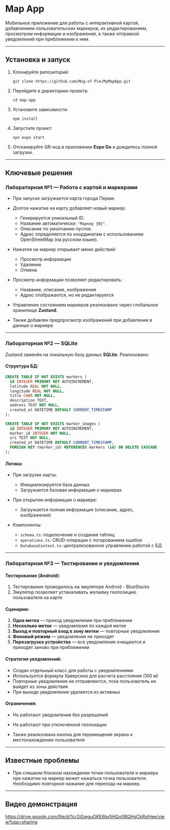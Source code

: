 # Map App

Мобильное приложение для работы с интерактивной картой, добавлением пользовательских маркеров, их редактированием, просмотром информации и изображений, а также отправкой уведомлений при приближении к ним.

---

## Установка и запуск

1. Клонируйте репозиторий:
   ```
   git clone https://github.com/Mug-of-Pie/MyMapApp.git
   ```

2. Перейдите в директорию проекта:

   ```
   cd map-app
   ```

3. Установите зависимости:

   ```
   npm install
   ```

4. Запустите проект:

   ```
   npx expo start
   ```

5. Отсканируйте QR-код в приложении **Expo Go** и дождитесь полной загрузки.

---

## Ключевые решения

### Лабораторная №1 — Работа с картой и маркерами

* При запуске загружается карта города Перми.
* Долгое нажатие на карту добавляет новый маркер:

  * Генерируется уникальный ID.
  * Название автоматически: `"Маркер {N}"`.
  * Описание по умолчанию пустое.
  * Адрес определяется по координатам с использованием OpenStreetMap (на русском языке).
* Нажатие на маркер открывает меню действий:

  * Просмотр информации
  * Удаление
  * Отмена
* Просмотр информации позволяет редактировать:

  * Название, описание, изображения
  * Адрес отображается, но не редактируется
* Управление состоянием маркеров реализовано через глобальное хранилище **Zustand**.
* Также добавлен предпросмотр изображений при добавлении в данные о маркере

---

### Лабораторная №2 — SQLite

Zustand заменён на локальную базу данных **SQLite**. Реализовано:

#### Структура БД:

```sql
CREATE TABLE IF NOT EXISTS markers (
  id INTEGER PRIMARY KEY AUTOINCREMENT,
  latitude REAL NOT NULL,
  longitude REAL NOT NULL,
  title CHAR NOT NULL,
  description TEXT,
  address TEXT NOT NULL,
  created_at DATETIME DEFAULT CURRENT_TIMESTAMP
);

CREATE TABLE IF NOT EXISTS marker_images (
  id INTEGER PRIMARY KEY AUTOINCREMENT,
  marker_id INTEGER NOT NULL,
  uri TEXT NOT NULL,
  created_at DATETIME DEFAULT CURRENT_TIMESTAMP,
  FOREIGN KEY (marker_id) REFERENCES markers (id) ON DELETE CASCADE
);
```

#### Логика:

* При загрузке карты:

  * Инициализируется база данных
  * Загружается базовая информация о маркерах
* При открытии информации о маркере:

  * Загружается полная информация (описание, адрес, изображения)
* Компоненты:

  * `schema.ts`: подключение и создание таблиц
  * `operations.ts`: CRUD-операции с логированием ошибок
  * `DatabaseContext.ts`: централизованное управление работой с БД

---

### Лабораторная №3 — Тестирование и уведомления

#### Тестирование (Android):

1. Тестирование проводилось на эмуляторе Android - BlueStacks
2. Эмулятор позволяет устаналивать желаему геопозицию пользователя на карте

#### Сценарии:

1. **Одна метка** — приход уведомления при приближении
2. **Несколько меток** — уведомления по каждой метке
3. **Выход и повторный вход в зону метки** — повторные уведомления
4. **Фоновый режим** — уведомления не приходят
5. **Перезагрузка устройства** — все уведомления очищаются и приходят заново при приближении

#### Стратегия уведомлений:

* Создан отдельный класс для работы с уведомлениями
* Используется формула Хаверсина для расчета расстояния (100 м)
* Повторные уведомления не отправляются, пока пользователь не выйдет из зоны действия
* При выходе уведомление удаляется из активных

#### Ограничения:

* Не работают уведомления без разрешений
* Не работают при отключённой геолокации

* Также реализована кнопка для перемещения экрана к местонахождению пользователя

---

## Известные проблемы

* При слишком близком нахождении точки пользователя и маркера при нажатии на маркер может нажаться точка пользователя. Необходимо повторное нажание для перехода на маркер.

---

## Видео демонстрация

https://drive.google.com/file/d/1cr2iGieguGKE6bx5HQv0BQHgCkRxlHee/view?usp=sharing
